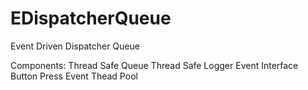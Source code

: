 # EDispatcherQueue
Event Driven Dispatcher Queue

Components:
Thread Safe Queue
Thread Safe Logger
Event Interface
Button Press Event
Thead Pool
